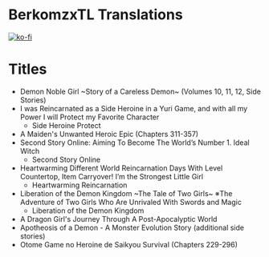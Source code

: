 # BerkomzxTL Translations

[![ko-fi](https://ko-fi.com/img/githubbutton_sm.svg)](https://ko-fi.com/I2I117SQUE)

# Titles
- Demon Noble Girl \~Story of a Careless Demon\~ (Volumes 10, 11, 12, Side Stories)
- I was Reincarnated as a Side Heroine in a Yuri Game, and with all my Power I will Protect my Favorite Character
  - Side Heroine Protect
- A Maiden's Unwanted Heroic Epic (Chapters 311-357)
- Second Story Online: Aiming To Become The World’s Number 1. Ideal Witch
  - Second Story Online
- Heartwarming Different World Reincarnation Days With Level Countertop, Item Carryover! I’m the Strongest Little Girl
  - Heartwarming Reincarnation
- Liberation of the Demon Kingdom \~The Tale of Two Girls\~ ※The Adventure of Two Girls Who Are Unrivaled With Swords and Magic
  - Liberation of the Demon Kingdom
- A Dragon Girl's Journey Through A Post-Apocalyptic World
- Apotheosis of a Demon - A Monster Evolution Story (additional side stories)
- Otome Game no Heroine de Saikyou Survival (Chapters 229-296)